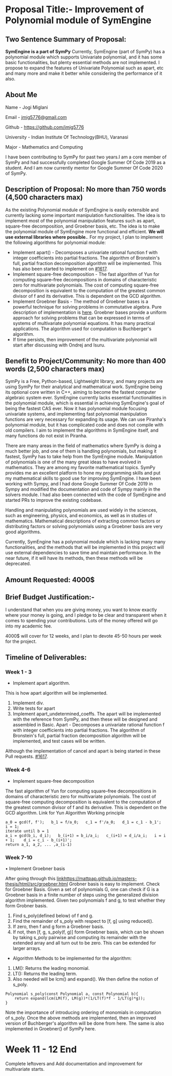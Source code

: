 # Proposal Title:- Improvement of Polynomial module of SymEngine

## Two Sentence Summary of Proposal:
**SymEngine is a part of SymPy**
Currently, SymEngine (part of SymPy) has a polynomial module which supports Univariate polynomial, and it has some basic functionalities, but plenty essential methods are not implemented. I propose to expand the features of Univariate Polynomial such as apart, etc and many more and make it better while considering the performance of it also.

## About Me
Name - Jogi Miglani

Email - jmig5776@gmail.com

Github - https://github.com/jmig5776

University - Indian Institute Of Technology(BHU), Varanasi

Major - Mathematics and Computing

I have been contributing to SymPy for past two years.I am a core member of SymPy and had successfully completed Google Summer Of Code 2019 as a student. And I am now currently mentor for Google Summer Of Code 2020 of SymPy. 


## Description of Proposal: No more than 750 words (4,500 characters max)

As the existing Polynomial module of SymEngine is easily extensible and currently lacking some important manipulation functionalities. The idea is to implement most of the polynomial manipulation features such as apart, square-free decomposition, and Groebner basis, etc.  The idea is to make the polynomial module of SymEngine more functional and efficient.
**We will use external libraries where possible.**.
	For my project, I plan to implement the following algorithms for polynomial module:
* Implement apart() - Decomposes a univariate rational function f with integer coefficients into partial fractions. The algorithm of Bronstein's full, partial fraction decomposition algorithm will be implemented. This has also been started to implement on [#1617](https://github.com/symengine/symengine/pull/1617).
* Implement square-free decomposition - The fast algorithm of Yun for computing square–free decompositions in domains of characteristic zero for multivariate polynomials. The cost of computing square-free decomposition is equivalent to the computation of the greatest common divisor of f and its derivative. This is dependent on the GCD algorithm.
* Implement Groebner Basis - The method of Groebner bases is a powerful technique for solving problems in commutative algebra. Pure description of implementation is [here](https://mattpap.github.io/masters-thesis/html/src/groebner.html). Groebner bases provide a uniform approach for solving problems that can be expressed in terms of systems of multivariate polynomial equations. It has many practical applications. The algorithm used for computation is Buchberger's algorithm. 
* If time persists, then improvement of the multivariate polynomial will start after discussing with Ondrej and Isuru.

## Benefit to Project/Community: No more than 400 words (2,500 characters max)

SymPy is a Free, Python-based, Lightweight library, and many projects are using SymPy for their analytical and mathematical work. SymEngine being its optional core written in C++, aiming to become the fastest computer algebraic system ever.
SymEngine currently lacks essential functionalities in the polynomial module, which is essential in achieving SymEngine's goal of being the fastest CAS ever. Now it has polynomial module focusing univariate systems, and implementing fast polynomial manipulation functions are very necessary for expanding its usage. We can use Piranha's polynomial module, but it has complicated code and does not compile with old compilers. I aim to implement the algorithms in SymEngine itself, and many functions do not exist in Piranha.

There are many areas in the field of mathematics where SymPy is doing a much better job, and one of them is handling polynomials, but making it fastest, SymPy has to take help from the SymEngine module. Manipulation of polynomials is one of the many great ideas to have evolved in mathematics. They are among my favorite mathematical topics. SymPy provides me an excellent platform to hone my programming skills and put my mathematical skills to good use for improving SymEngine. I have been working with Sympy, and I had done Google Summer Of Code 2019 in Sympy and modified the documentation and code of Sympy mainly in the solvers module. I had also been connected with the code of SymEngine and started PRs to improve the existing codebase.

 Handling and manipulating polynomials are used widely in the sciences, such as engineering, physics, and economics, as well as in studies of mathematics. Mathematical descriptions of extracting common factors or distributing factors or solving polynomials using a Groebner basis are very good algorithms.

Currently, SymEngine has a polynomial module which is lacking many many functionalities, and the methods that will be implemented in this project will use external dependencies to save time and maintain performance. In the near future, if it will have its methods, then these methods will be deprecated.


## Amount Requested: 4000$
## Brief Budget Justification:-

I understand that when you are giving money, you want to know exactly where your money is going, and I pledge to be clear and transparent when it comes to spending your contributions. Lots of the money offered will go into my academic fee.

4000$ will cover for 12 weeks, and I plan to devote 45-50 hours per week for the project.


## Timeline of Deliverables: 
### Week 1 - 3
 * Implement apart algorithm.
 
This is how apart algorithm will be implemented.
1. Implement div.
2. Write tests for apart
3. Implement apart_undetermined_coeffs.
The apart will be implemented with the reference from SymPy, and then these will be designed and assembled in Basic.
Apart - Decomposes a univariate rational function f with integer coefficients into partial fractions. The algorithm of Bronstein's full, partial fraction decomposition algorithm will be implemented, and test cases will be written.

Although the implementation of cancel and apart is being started in these Pull requests.
[#1617](https://github.com/symengine/symengine/pull/1617).
    	 
### Week 4-6

* Implement square-free decomposition

The fast algorithm of Yun for computing square–free decompositions in domains of characteristic zero for multivariate polynomials. The cost of square-free computing decomposition is equivalent to the computation of the greatest common divisor of f and its derivative. This is dependent on the GCD algorithm.
Link for Yun Algorithm 
Working principle
```
a_0 = gcd(f, f');   b_1 = f/a_0;   c_1 = f'/a_0;   d_1 = c_1 - b_1';   i = 1;
iterate until b = 1
a_i = gcd(b_i, d_i);   b_(i+1) = b_i/a_i;   c_(i+1) = d_i/a_i;   i = i + 1;    d_i = c_i - b_(i+1)';
return a_1, a_2, ... ,a_(i-1)
```
### Week  7-10

• Implement Groebner basis

After going through this [link]()https://mattpap.github.io/masters-thesis/html/src/groebner.html Grobner basis is easy to implement.
Check for Groebner Basis.
Given a set of polynomials G, one can check if G is a Groebner basis in a finite number of steps using the generalized division algorithm implemented.
Given two polynomials f and g, to test whether they form Grobner basis.
1. Find s_poly(defined below) of f and g.
2. Find the remainder of s_poly with respect to [f, g] using reduced().
3. If zero, then f and g form a Groebner basis.
4. If not, then [f, g, s_poly(f, g)] form Groebner basis, which can be shown by taking s_poly pairwise and computing its remainder with the extended array and all turn out to be zero.
This can be extended for larger arrays.
* Algorithm
Methods to be implemented for the algorithm:
1. LM(): Returns the leading monomial.
2. LT(): Returns the leading term.
3. Also needed will be lcm() and expand().
We then define the notion of s_poly.
```
Polynomial s_poly(const Polynomial a, const Polynomial b){
	return expand(lcm(LM(f), LM(g))*(1/LT(f)*f - 1/LT(g)*g));
}
```
Note the importance of introducing ordering of monomials in computation of s_poly.
Once the above methods are implemented, then an improved version of Buchberger's algorithm will be done from here.
The same is also implemented in Groebner() of SymPy here.

# Week 11 - 12 End
Complete leftovers and Add documentation and improvement for multivariate starts.
